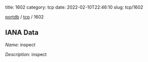 title: 1602
category: tcp
date: 2022-02-10T22:46:10
slug: tcp/1602

[portdb](/) / [tcp](/category/tcp.html) / 1602


## IANA Data

_Name:_ inspect

_Description:_ inspect

